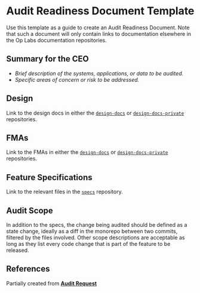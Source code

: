 # Audit Readiness Document Template
Use this template as a guide to create an Audit Readiness Document. Note that such a document will only contain links to documentation elsewhere in the Op Labs documentation repositories.

## Summary for the CEO

- *Brief description of the systems, applications, or data to be audited.*
- *Specific areas of concern or risk to be addressed.*

## Design

Link to the design docs in either the [`design-docs`](https://github.com/ethereum-optimism/design-docs) or [`design-docs-private`](https://github.com/ethereum-optimism/design-docs-private) repositories.

## FMAs

Link to the FMAs in either the [`design-docs`](https://github.com/ethereum-optimism/design-docs) or [`design-docs-private`](https://github.com/ethereum-optimism/design-docs-private) repositories.

## Feature Specifications

Link to the relevant files in the [`specs`](https://github.com/ethereum-optimism/specs) repository.

## Audit Scope

In addition to the specs, the change being audited should be defined as a state change, ideally as a diff in the monorepo between two commits, filtered by the files involved. Other scope descriptions are acceptable as long as they list every code change that is part of the feature to be released.

## References

Partially created from [**Audit Request**](https://www.notion.so/Audit-Request-1a8f153ee1628045b467c262fae21975?pvs=21)
